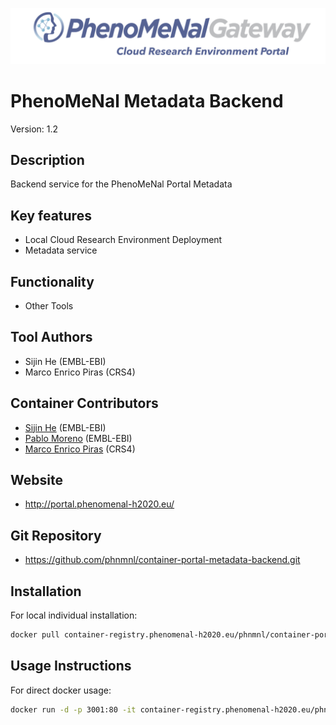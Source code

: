 
![Logo](portal-logo.png)

# PhenoMeNal Metadata Backend
Version: 1.2

## Description

Backend service for the PhenoMeNal Portal Metadata


## Key features

- Local Cloud Research Environment Deployment
- Metadata service

## Functionality

- Other Tools


## Tool Authors

- Sijin He (EMBL-EBI)
- Marco Enrico Piras (CRS4)

## Container Contributors

- [Sijin He](https://github.com/sh107) (EMBL-EBI)
- [Pablo Moreno](https://github.com/pcm32) (EMBL-EBI)
- [Marco Enrico Piras](https://github.com/kikkomep) (CRS4)

## Website

- http://portal.phenomenal-h2020.eu/


## Git Repository

- https://github.com/phnmnl/container-portal-metadata-backend.git

## Installation 

For local individual installation:

```bash
docker pull container-registry.phenomenal-h2020.eu/phnmnl/container-portal-metadata-backend
```

## Usage Instructions

For direct docker usage:

```bash
docker run -d -p 3001:80 -it container-registry.phenomenal-h2020.eu/phnmnl/container-portal-metadata-backend /bin/bash -c "entrypoint.sh 80"
```
